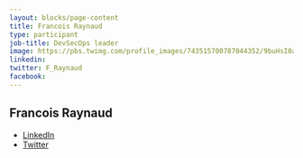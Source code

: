 ```yaml
---
layout: blocks/page-content
title: Francois Raynaud
type: participant
job-title: DevSecOps leader
image: https://pbs.twimg.com/profile_images/743515700787044352/9buHsI0a_400x400.jpg
linkedin:
twitter: F_Raynaud
facebook:
---
```


## Francois Raynaud

* [LinkedIn](https://www.linkedin.com/in/francoisraynaud)
* [Twitter](https://twitter.com/devseccon)
